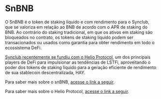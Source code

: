 # SnBNB

O SnBNB é o token de staking líquido e com rendimento para o Synclub, que se valoriza em relação ao BNB de acordo com o APR de staking do BNB. Ao contrário do staking tradicional, em que os ativos em staking são bloqueados no contrato, os tokens de staking líquido podem ser transacionados ou usados como garantia para obter rendimento em todo o ecossistema DeFi.&#x20;

[Synclub recentemente se fundiu com o Helio Protocol](https://finance.yahoo.com/news/helio-protocol-synclub-merge-paving-035000139.html), um dos principais players de DeFi para impulsionar as tendências de LSTFi, aproveitando o poder dos tokens de staking líquido para a geração eficiente de rendimento de sua stablecoin descentralizada, HAY.

Para saber mais sobre o snBNB, [acesse o link a seguir](https://medium.com/helio-money/guide-to-minting-snbnb-f64dd780da52).&#x20;

Para saber mais sobre o Helio Protocol, [acesse o link a seguir](https://helio.money/).
